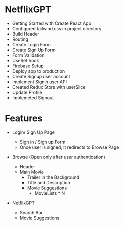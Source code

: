# NetflixGPT

- Getting Started with Create React App
- Configured tailwind.css in project directory
- Build Header
- Routing
- Create Login Form
- Create Sign Up Form
- Form Validation
- UseRef hook
- Firebase Setup
- Deploy app to production
- Create Signup user account
- Implement Signin user API
- Created Redux Store with userSlice
- Update Profile
- Implemeted Signout

# Features

- Login/ Sign Up Page

  - Sign in / Sign up Form
  - Once user is signed, it redirects to Browse Page

- Browse (Open only after user authentication)

  - Header
  - Main Movie
    - Trailer in the Background
    - Title and Description
    - Movie Suggestions
      - MovieLists \* N

- NetflixGPT
  - Search Bar
  - Movie Suggestions
